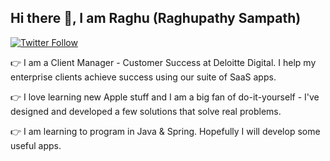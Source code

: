 ## Hi there 👋, I am Raghu (Raghupathy Sampath)

[![Twitter Follow](https://img.shields.io/twitter/follow/heyiamraghu?color=1DA1F2&logo=twitter&style=for-the-badge)](https://twitter.com/intent/follow?original_referer=https%3A%2F%2Fgithub.com%2Fheyiamraghu&screen_name=heyiamraghu)

:point_right: I am a Client Manager - Customer Success at Deloitte Digital. I help my enterprise clients achieve success using our suite of SaaS apps.

:point_right: I love learning new Apple stuff and I am a big fan of do-it-yourself - I've designed and developed a few solutions that solve real problems. 

:point_right: I am learning to program in Java & Spring. Hopefully I will develop some useful apps.
